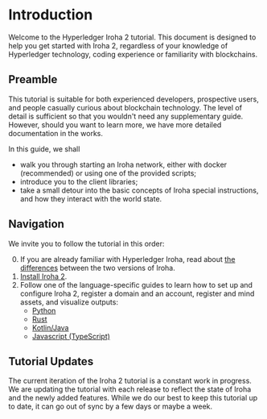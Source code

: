 # Introduction

Welcome to the Hyperledger Iroha 2 tutorial. This document is designed to
help you get started with Iroha 2, regardless of your knowledge of
Hyperledger technology, coding experience or familiarity with blockchains.

## Preamble

This tutorial is suitable for both experienced developers, prospective
users, and people casually curious about blockchain technology. The level
of detail is sufficient so that you wouldn't need any supplementary guide.
However, should you want to learn more, we have more detailed documentation
in the works.

In this guide, we shall

- walk you through starting an Iroha network, either with docker
  (recommended) or using one of the provided scripts;
- introduce you to the client libraries;
- take a small detour into the basic concepts of Iroha special
  instructions, and how they interact with the world state.

## Navigation

We invite you to follow the tutorial in this order:

0. If you are already familiar with Hyperledger Iroha, read about
   [the differences](/get-started/iroha-2.md) between the two versions of Iroha.
1. [Install Iroha 2](/get-started/install-iroha-2.md).
2. Follow one of the language-specific guides to learn how to set up and
   configure Iroha 2, register a domain and an account, register and mind
   assets, and visualize outputs:
   - [Python](/guide/tutorials/python.md)
   - [Rust](/guide/tutorials/rust.md)
   - [Kotlin/Java](/guide/tutorials/kotlin-java.md)
   - [Javascript (TypeScript)](/guide/tutorials/javascript.md)

## Tutorial Updates

The current iteration of the Iroha 2 tutorial is a constant work in
progress. We are updating the tutorial with each release to reflect the
state of Iroha and the newly added features. While we do our best to keep
this tutorial up to date, it can go out of sync by a few days or maybe a
week.

